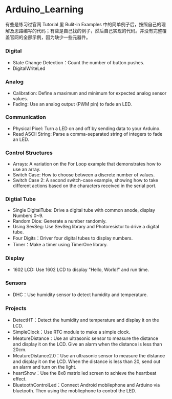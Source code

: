 # Arduino_Learning
有些是练习过官网 Tutorial 里 Bulit-in Examples 中的简单例子后，按照自己的理解及思路编写的代码；有些是自己找的例子，然后自己实现的代码。并没有完整覆盖官网的全部示例，因为缺少一些元器件。


### Digital

+ State Change Detection：Count the number of button pushes.
+ DigitalWriteLed


### Analog

+ Calibration: Define a maximum and minimum for expected analog sensor values.
+ Fading: Use an analog output (PWM pin) to fade an LED.


### Communication

+ Physical Pixel: Turn a LED on and off by sending data to your Arduino.
+ Read ASCII String: Parse a comma-separated string of integers to fade an LED.

### Control Structures
+ Arrays: A variation on the For Loop example that demonstrates how to use an array.
+ Switch Case: How to choose between a discrete number of values.
+ Switch Case 2: A second switch-case example, showing how to take different actions based on the characters received in the serial port.


### Digtial Tube
+ Single DigitalTube: Drive a digital tube with common anode, display Numbers 0~9.
+ Random Dice: Generate a number randomly.
+ Using SevSeg: Use SevSeg library and Photoresistor to drive a digital tube.
+ Four Digits：Driver four digital tubes to display numbers.
+ Timer：Make a timer using TimerOne library.

### Display
+ 1602 LCD:  Use 1602 LCD to display "Hello, World!" and run time.

### Sensors
+ DHC：Use humidity sensor to detect humidity and temperature.

### Projects
+ DetectHT：Detect the humidity and temperature and display it on the LCD.
+ SimpleClock：Use RTC module to make a simple clock.
+ MeatureDistance：Use an ultrasonic sensor to measure the distance and display it on the LCD. Give an alarm when the distance is less than 20cm.
+ MeatureDistance2.0：Use an ultrasonic sensor to measure the distance and display it on the LCD. When the distance is less than 20, send out an alarm and turn on the light.
+ heartShow：Use the 8x8 matrix led screen to achieve the heartbeat effect.
+ BluetoothControlLed：Connect Android mobilephone and Arduino via bluetooth. Then using the mobliephone to control the LED.
